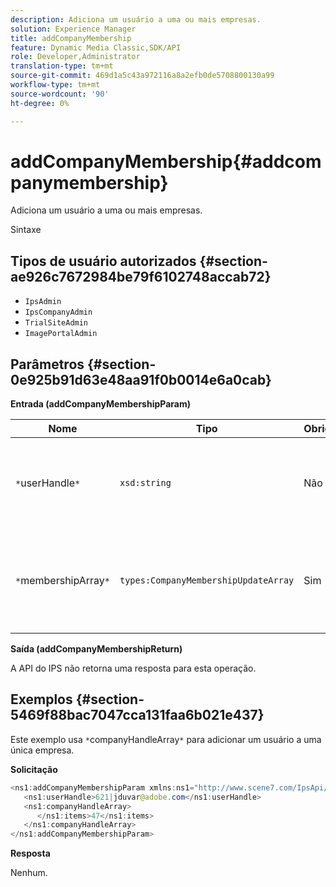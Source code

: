 ```yaml
---
description: Adiciona um usuário a uma ou mais empresas.
solution: Experience Manager
title: addCompanyMembership
feature: Dynamic Media Classic,SDK/API
role: Developer,Administrator
translation-type: tm+mt
source-git-commit: 469d1a5c43a972116a8a2efb0de5708800130a99
workflow-type: tm+mt
source-wordcount: '90'
ht-degree: 0%

---
```



# addCompanyMembership{#addcompanymembership}

Adiciona um usuário a uma ou mais empresas.

Sintaxe

## Tipos de usuário autorizados {#section-ae926c7672984be79f6102748accab72}

* `IpsAdmin`
* `IpsCompanyAdmin`
* `TrialSiteAdmin`
* `ImagePortalAdmin`

## Parâmetros {#section-0e925b91d63e48aa91f0b0014e6a0cab}

**Entrada (addCompanyMembershipParam)**

| Nome | Tipo | Obrigatório | Descrição |
|---|---|---|---|
| `*`userHandle`*` | `xsd:string` | Não | O identificador do usuário cuja associação você deseja adicionar. |
| `*`membershipArray`*` | `types:CompanyMembershipUpdateArray` | Sim | Uma matriz de empresas para as quais você está adicionando o usuário. |

**Saída (addCompanyMembershipReturn)**

A API do IPS não retorna uma resposta para esta operação.

## Exemplos {#section-5469f88bac7047cca131faa6b021e437}

Este exemplo usa `*`companyHandleArray`*` para adicionar um usuário a uma única empresa.

**Solicitação**

```java
<ns1:addCompanyMembershipParam xmlns:ns1="http://www.scene7.com/IpsApi/xsd">
   <ns1:userHandle>621|jduvar@adobe.com</ns1:userHandle>
   <ns1:companyHandleArray>
      </ns1:items>47</ns1:items>
   </ns1:companyHandleArray>
</ns1:addCompanyMembershipParam>
```

**Resposta**

Nenhum.
